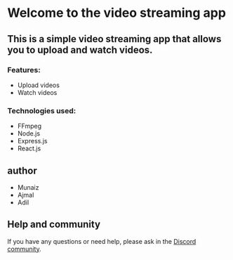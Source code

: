 # Welcome to the video streaming app

## This is a simple video streaming app that allows you to upload and watch videos.


### Features:
- Upload videos
- Watch videos

### Technologies used:
- FFmpeg
- Node.js
- Express.js
- React.js


## author
- Munaiz
- Ajmal
- Adil

## Help and community

If you have any questions or need help, please ask in the [Discord community](https://chaicode.com).



